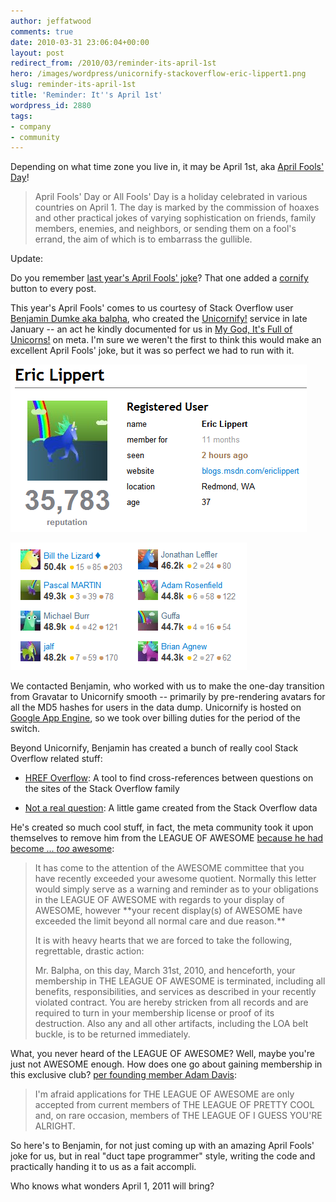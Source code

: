 ```yaml
---
author: jeffatwood
comments: true
date: 2010-03-31 23:06:04+00:00
layout: post
redirect_from: /2010/03/reminder-its-april-1st
hero: /images/wordpress/unicornify-stackoverflow-eric-lippert1.png
slug: reminder-its-april-1st
title: 'Reminder: It''s April 1st'
wordpress_id: 2880
tags:
- company
- community
---
```


Depending on what time zone you live in, it may be April 1st, aka [April Fools' Day](http://en.wikipedia.org/wiki/April_Fools'_Day)!





<blockquote>
April Fools' Day or All Fools' Day is a holiday celebrated in various countries on April 1. The day is marked by the commission of hoaxes and other practical jokes of varying sophistication on friends, family members, enemies, and neighbors, or sending them on a fool's errand, the aim of which is to embarrass the gullible.
</blockquote>





Update:



Do you remember [last year's April Fools' joke](http://meta.stackoverflow.com/questions/20477/the-fancy-and-amazing-april-fools-question)? That one added a [cornify](http://www.cornify.com/) button to every post.



This year's April Fools' comes to us courtesy of Stack Overflow user [Benjamin Dumke aka balpha](http://stackoverflow.com/users/115866/balpha), who created the [Unicornify!](http://unicornify.appspot.com/) service in late January -- an act he kindly documented for us in [My God, It's Full of Unicorns!](http://meta.stackoverflow.com/questions/37328/my-godits-full-of-unicorns) on meta. I'm sure we weren't the first to think this would make an excellent April Fools' joke, but it was so perfect we had to run with it.



![](/images/wordpress/unicornify-stackoverflow-eric-lippert1.png)



![](/images/wordpress/unicornify-stackoverflow-userlist1.png)






We contacted Benjamin, who worked with us to make the one-day transition from Gravatar to Unicornify smooth -- primarily by pre-rendering avatars for all the MD5 hashes for users in the data dump. Unicornify is hosted on [Google App Engine](http://code.google.com/appengine/), so we took over billing duties for the period of the switch.



Beyond Unicornify, Benjamin has created a bunch of really cool Stack Overflow related stuff:







  * [HREF Overflow](http://meta.stackoverflow.com/questions/21600): A tool to find cross-references between questions on the sites of the Stack Overflow family

  * [Not a real question](http://notarealquestion.appspot.com/): A little game created from the Stack Overflow data




He's created so much cool stuff, in fact, the meta community took it upon themselves to remove him from the LEAGUE OF AWESOME [because he had become ... _too_ awesome](http://meta.stackoverflow.com/questions/44840/to-balpha-re-unicorn-infestation):





<blockquote>
It has come to the attention of the AWESOME committee that you have recently exceeded your awesome quotient. Normally this letter would simply serve as a warning and reminder as to your obligations in the LEAGUE OF AWESOME with regards to your display of AWESOME, however **your recent display(s) of AWESOME have exceeded the limit beyond all normal care and due reason.**

> 
> 
It is with heavy hearts that we are forced to take the following, regrettable, drastic action:

> 
> 
Mr. Balpha, on this day, March 31st, 2010, and henceforth, your membership in THE LEAGUE OF AWESOME is terminated, including all benefits, responsibilities, and services as described in your recently violated contract. You are hereby stricken from all records and are required to turn in your membership license or proof of its destruction. Also any and all other artifacts, including the LOA belt buckle, is to be returned immediately.
</blockquote>





What, you never heard of the LEAGUE OF AWESOME? Well, maybe you're just not AWESOME enough. How does one go about gaining membership in this exclusive club? [per founding member Adam Davis](http://meta.stackoverflow.com/questions/44840/to-balpha-re-unicorn-infestation/44841#44841):





<blockquote>
I'm afraid applications for THE LEAGUE OF AWESOME are only accepted from current members of THE LEAGUE OF PRETTY COOL and, on rare occasion, members of THE LEAGUE OF I GUESS YOU'RE ALRIGHT.
</blockquote>





So here's to Benjamin, for not just coming up with an amazing April Fools' joke for us, but in real "duct tape programmer" style, writing the code and practically handing it to us as a fait accompli.



Who knows what wonders April 1, 2011 will bring? 

